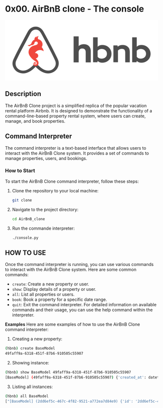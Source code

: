 # 0x00. AirBnB clone - The console

<img src="https://github.com/Amyn00/AirBnB_clone/blob/master/images/hbnb.png" height="200" width="1000"/>

## Description
The AirBnB Clone project is a simplified replica of the popular vacation rental platform Airbnb. It is designed to demonstrate the functionality of a command-line-based property rental system, where users can create, manage, and book properties.

## Command Interpreter

The command interpreter is a text-based interface that allows users to interact with the AirBnB Clone system. It provides a set of commands to manage properties, users, and bookings.
### How to Start

To start the AirBnB Clone command interpreter, follow these steps:

1. Clone the repository to your local machine:

   ```bash
   git clone
   ```

2. Navigate to the project directory:
   ```bash
   cd AirBnB_clone
   ```

3. Run the commande interpreter:
   ```bash
   ./console.py
   ```

## HOW TO USE
Once the command interpreter is running, you can use various commands to interact with the AirBnB Clone system. Here are some common commands:

* `create`: Create a new property or user.
* `show`: Display details of a property or user.
* `all`: List all properties or users.
* `book`: Book a property for a specific date range.
* `quit`: Exit the command interpreter.
For detailed information on available commands and their usage, you can use the help command within the interpreter.

**Examples**
Here are some examples of how to use the AirBnB Clone command interpreter:
1. Creating a new property:
```bash
(hbnb) create BaseModel
49faff9a-6318-451f-87b6-910505c55907
```
2. Showing instance:
```bash
(hbnb) show BaseModel 49faff9a-6318-451f-87b6-910505c55907
[BaseModel] (49faff9a-6318-451f-87b6-910505c55907) {'created_at': datetime.datetime(2017, 10, 2, 3, 10, 25, 903293), 'id': '49faff9a-6318-451f-87b6-910505c55907', 'updated_at': datetime.datetime(2017, 10, 2, 3, 10, 25, 903300)}
```
3. Listing all instances:
```bash
(hbnb) all BaseModel
["[BaseModel] (2dd6ef5c-467c-4f82-9521-a772ea7d84e9) {'id': '2dd6ef5c-467c-4f82-9521-a772ea7d84e9', 'created_at': datetime.datetime(2017, 10, 2, 3, 11, 23, 639717), 'updated_at': datetime.datetime(2017, 10, 2, 3, 11, 23, 639724)}", "[BaseModel] (49faff9a-6318-451f-87b6-910505c55907) {'first_name': 'Betty', 'id': '49faff9a-6318-451f-87b6-910505c55907', 'created_at': datetime.datetime(2017, 10, 2, 3, 10, 25, 903293), 'updated_at': datetime.datetime(2017, 10, 2, 3, 11, 3, 49401)}"]
```

